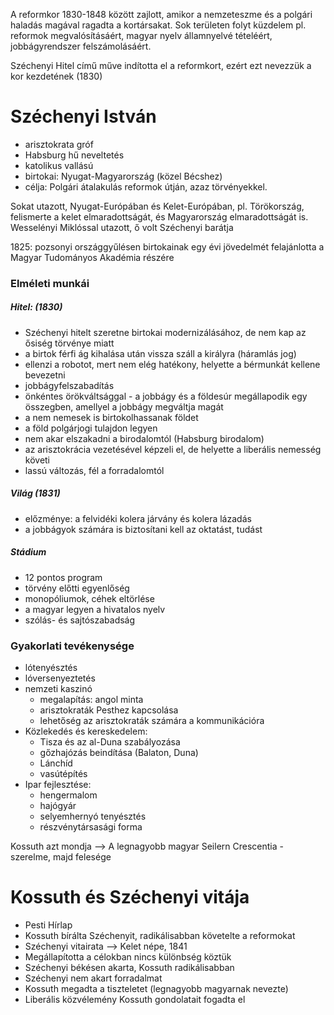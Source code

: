 A reformkor 1830-1848 között zajlott, amikor a nemzeteszme és a polgári haladás magával ragadta a kortársakat.  Sok területen folyt küzdelem pl. reformok megvalósításáért, magyar nyelv államnyelvé tételéért, jobbágyrendszer felszámolásáért.

Széchenyi Hitel című műve indította el a reformkort, ezért ezt nevezzük a kor kezdetének (1830)
# Széchenyi István

- arisztokrata gróf
- Habsburg hű neveltetés
- katolikus vallású
- birtokai: Nyugat-Magyarország (közel Bécshez)
- célja: Polgári átalakulás reformok útján, azaz törvényekkel.

Sokat utazott, Nyugat-Európában és Kelet-Európában, pl. Törökország, felismerte a kelet elmaradottságát, és Magyarország elmaradottságát is.
Wesselényi Miklóssal utazott, ő volt Széchenyi barátja

1825: pozsonyi országgyűlésen birtokainak egy évi jövedelmét felajánlotta a Magyar Tudományos Akadémia részére

### Elméleti munkái

##### Hitel: (1830)

- Széchenyi hitelt szeretne birtokai modernizálásához, de nem kap az ősiség törvénye miatt
- a birtok férfi ág kihalása után vissza száll a királyra (háramlás jog)
- ellenzi a robotot, mert nem elég hatékony, helyette a bérmunkát kellene bevezetni
- jobbágyfelszabadítás
- önkéntes örökváltsággal - a jobbágy és a földesúr megállapodik egy összegben, amellyel a jobbágy megváltja magát
- a nem nemesek is birtokolhassanak földet
- a föld polgárjogi tulajdon legyen
- nem akar elszakadni a birodalomtól (Habsburg birodalom)
- az arisztokrácia vezetésével képzeli el, de helyette a liberális nemesség követi
- lassú változás, fél a forradalomtól

##### Világ (1831)

- előzménye: a felvidéki kolera járvány és kolera lázadás
- a jobbágyok számára is biztosítani kell az oktatást, tudást

##### Stádium

- 12 pontos program
- törvény előtti egyenlőség
- monopóliumok, céhek eltörlése
- a magyar legyen a hivatalos nyelv
- szólás- és sajtószabadság

### Gyakorlati tevékenysége

- lótenyésztés
- lóversenyeztetés
- nemzeti kaszinó
	- megalapítás: angol minta
	- arisztokraták Pesthez kapcsolása
	- lehetőség az arisztokraták számára a kommunikációra
- Közlekedés és kereskedelem:
	- Tisza és az al-Duna szabályozása
	- gőzhajózás beindítása (Balaton, Duna)
	- Lánchíd
	- vasútépítés
- Ipar fejlesztése:
	- hengermalom
	- hajógyár
	- selyemhernyó tenyésztés
	- részvénytársasági forma

Kossuth azt mondja --> A legnagyobb magyar
Seilern Crescentia - szerelme, majd felesége

# Kossuth és Széchenyi vitája

- Pesti Hírlap
- Kossuth bírálta Széchenyit, radikálisabban követelte a reformokat
- Széchenyi vitairata --> Kelet népe, 1841
- Megállapította a célokban nincs különbség köztük
- Széchenyi békésen akarta, Kossuth radikálisabban
- Széchenyi nem akart forradalmat
- Kossuth megadta a tiszteletet (legnagyobb magyarnak nevezte)
- Liberális közvélemény Kossuth gondolatait fogadta el

